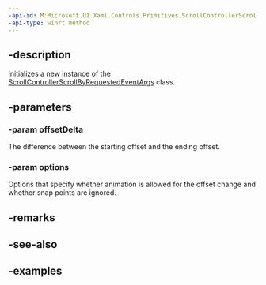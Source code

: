 ```yaml
---
-api-id: M:Microsoft.UI.Xaml.Controls.Primitives.ScrollControllerScrollByRequestedEventArgs.#ctor(System.Double,Microsoft.UI.Xaml.Controls.ScrollOptions)
-api-type: winrt method
---
```


## -description

Initializes a new instance of the [ScrollControllerScrollByRequestedEventArgs](scrollcontrollerscrollbyrequestedeventargs.md) class.

## -parameters

### -param offsetDelta

The difference between the starting offset and the ending offset.

### -param options

Options that specify whether animation is allowed for the offset change and whether snap points are ignored.

## -remarks

## -see-also

## -examples

